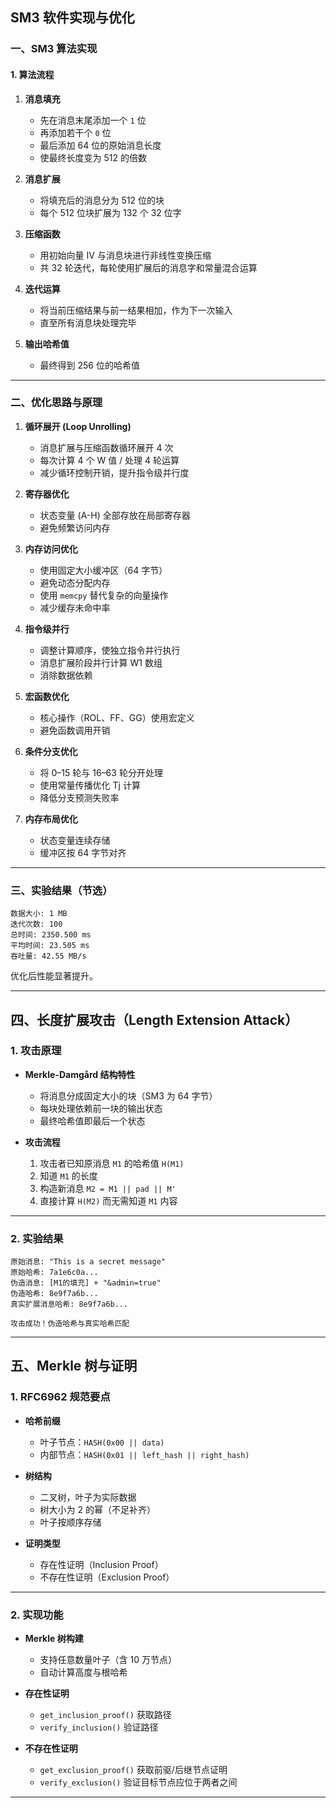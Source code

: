 ## SM3 软件实现与优化

### 一、SM3 算法实现

#### 1. 算法流程

1. **消息填充**

   * 先在消息末尾添加一个 `1` 位
   * 再添加若干个 `0` 位
   * 最后添加 64 位的原始消息长度
   * 使最终长度变为 512 的倍数

2. **消息扩展**

   * 将填充后的消息分为 512 位的块
   * 每个 512 位块扩展为 132 个 32 位字

3. **压缩函数**

   * 用初始向量 IV 与消息块进行非线性变换压缩
   * 共 32 轮迭代，每轮使用扩展后的消息字和常量混合运算

4. **迭代运算**

   * 将当前压缩结果与前一结果相加，作为下一次输入
   * 直至所有消息块处理完毕

5. **输出哈希值**

   * 最终得到 256 位的哈希值

---

### 二、优化思路与原理

1. **循环展开 (Loop Unrolling)**

   * 消息扩展与压缩函数循环展开 4 次
   * 每次计算 4 个 W 值 / 处理 4 轮运算
   * 减少循环控制开销，提升指令级并行度

2. **寄存器优化**

   * 状态变量 (A-H) 全部存放在局部寄存器
   * 避免频繁访问内存

3. **内存访问优化**

   * 使用固定大小缓冲区（64 字节）
   * 避免动态分配内存
   * 使用 `memcpy` 替代复杂的向量操作
   * 减少缓存未命中率

4. **指令级并行**

   * 调整计算顺序，使独立指令并行执行
   * 消息扩展阶段并行计算 W1 数组
   * 消除数据依赖

5. **宏函数优化**

   * 核心操作（ROL、FF、GG）使用宏定义
   * 避免函数调用开销

6. **条件分支优化**

   * 将 0–15 轮与 16–63 轮分开处理
   * 使用常量传播优化 Tj 计算
   * 降低分支预测失败率

7. **内存布局优化**

   * 状态变量连续存储
   * 缓冲区按 64 字节对齐

---

### 三、实验结果（节选）

```
数据大小: 1 MB
迭代次数: 100
总时间: 2350.500 ms
平均时间: 23.505 ms
吞吐量: 42.55 MB/s
```

优化后性能显著提升。

---

## 四、长度扩展攻击（Length Extension Attack）

### 1. 攻击原理

* **Merkle-Damgård 结构特性**

  * 将消息分成固定大小的块（SM3 为 64 字节）
  * 每块处理依赖前一块的输出状态
  * 最终哈希值即最后一个状态

* **攻击流程**

  1. 攻击者已知原消息 `M1` 的哈希值 `H(M1)`
  2. 知道 `M1` 的长度
  3. 构造新消息 `M2 = M1 || pad || M'`
  4. 直接计算 `H(M2)` 而无需知道 `M1` 内容

---

### 2. 实验结果

```
原始消息: "This is a secret message"
原始哈希: 7a1e6c0a...
伪造消息: [M1的填充] + "&admin=true"
伪造哈希: 8e9f7a6b...
真实扩展消息哈希: 8e9f7a6b...

攻击成功！伪造哈希与真实哈希匹配
```

---

## 五、Merkle 树与证明

### 1. RFC6962 规范要点

* **哈希前缀**

  * 叶子节点：`HASH(0x00 || data)`
  * 内部节点：`HASH(0x01 || left_hash || right_hash)`

* **树结构**

  * 二叉树，叶子为实际数据
  * 树大小为 2 的幂（不足补齐）
  * 叶子按顺序存储

* **证明类型**

  * 存在性证明（Inclusion Proof）
  * 不存在性证明（Exclusion Proof）

---

### 2. 实现功能

* **Merkle 树构建**

  * 支持任意数量叶子（含 10 万节点）
  * 自动计算高度与根哈希

* **存在性证明**

  * `get_inclusion_proof()` 获取路径
  * `verify_inclusion()` 验证路径

* **不存在性证明**

  * `get_exclusion_proof()` 获取前驱/后继节点证明
  * `verify_exclusion()` 验证目标节点应位于两者之间

---
